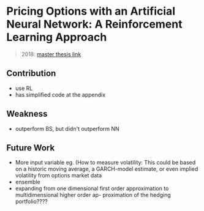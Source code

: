# Pricing Options with an Artificial Neural Network: A Reinforcement Learning Approach
> 2018: [master thesis link](https://brage.bibsys.no/xmlui/bitstream/handle/11250/2565055/Masteroppgave%20HaakonTrønnes.g.pdf?sequence=1&isAllowed=y)

## Contribution
* use RL
* has simplified code at the appendix


## Weakness
* outperform BS, but didn't outperform NN


## Future Work
* More input variable eg. (How to measure volatility: This could be based on a historic moving average, a GARCH-model estimate, or even implied volatility from options market data
* ensemble 
* expanding from one dimensional first order approximation to multidimensional higher order ap- proximation of the hedging portfolio????
